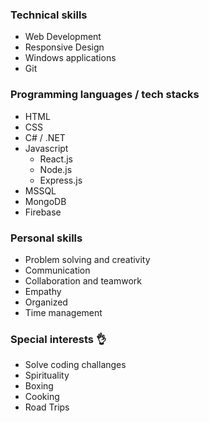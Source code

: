 ### Technical skills

- Web Development
- Responsive Design
- Windows applications
- Git

### Programming languages / tech stacks

- HTML
- CSS
- C# / .NET
- Javascript
  - React.js
  - Node.js
  - Express.js
- MSSQL
- MongoDB
- Firebase

### Personal skills

- Problem solving and creativity
- Communication
- Collaboration and teamwork
- Empathy
- Organized
- Time management
### Special interests 👌

- Solve coding challanges
- Spirituality
- Boxing
- Cooking
- Road Trips

